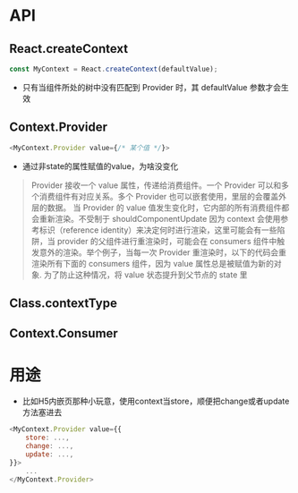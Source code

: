 # API
## React.createContext
```js
const MyContext = React.createContext(defaultValue);
```
* 只有当组件所处的树中没有匹配到 Provider 时，其 defaultValue 参数才会生效
## Context.Provider
```js
<MyContext.Provider value={/* 某个值 */}>
```
* 通过非state的属性赋值的value，为啥没变化
> Provider 接收一个 value 属性，传递给消费组件。一个 Provider 可以和多个消费组件有对应关系。多个 Provider 也可以嵌套使用，里层的会覆盖外层的数据。
> 当 Provider 的 value 值发生变化时，它内部的所有消费组件都会重新渲染。不受制于 shouldComponentUpdate
> 因为 context 会使用参考标识（reference identity）来决定何时进行渲染，这里可能会有一些陷阱，当 provider 的父组件进行重渲染时，可能会在 consumers 组件中触发意外的渲染。举个例子，当每一次 Provider 重渲染时，以下的代码会重渲染所有下面的 consumers 组件，因为 value 属性总是被赋值为新的对象. 为了防止这种情况，将 value 状态提升到父节点的 state 里

## Class.contextType


## Context.Consumer


# 用途
* 比如H5内嵌页那种小玩意，使用context当store，顺便把change或者update方法塞进去
```js
<MyContext.Provider value={{
    store: ...,
    change: ...,
    update: ...,
}}>
    ...
</MyContext.Provider>
```

